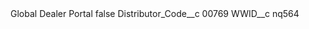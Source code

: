 <?xml version="1.0" encoding="UTF-8"?>
<CustomMetadata xmlns="http://soap.sforce.com/2006/04/metadata" xmlns:xsi="http://www.w3.org/2001/XMLSchema-instance" xmlns:xsd="http://www.w3.org/2001/XMLSchema">
    <label>Global Dealer Portal</label>
    <protected>false</protected>
    <values>
        <field>Distributor_Code__c</field>
        <value xsi:type="xsd:string">00769</value>
    </values>
    <values>
        <field>WWID__c</field>
        <value xsi:type="xsd:string">nq564</value>
    </values>
</CustomMetadata>
